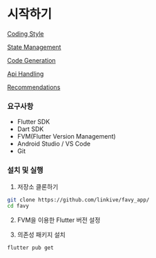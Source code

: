 

# 시작하기


[Coding Style](https://github.com/1kl1/flutter_template/blob/main/coding_style.pdf)

[State Management](https://github.com/1kl1/flutter_template/blob/main/state_management.pdf)

[Code Generation](https://github.com/1kl1/flutter_template/blob/main/code_generation.pdf)

[Api Handling](https://github.com/1kl1/flutter_template/blob/main/api_handling.pdf)

[Recommendations](https://github.com/1kl1/flutter_template/blob/main/recommendations.pdf)



### 요구사항

- Flutter SDK 
- Dart SDK 
- FVM(Flutter Version Management)
- Android Studio / VS Code
- Git

### 설치 및 실행

1. 저장소 클론하기

```bash
git clone https://github.com/linkive/favy_app/
cd favy
```

2. FVM을 이용한 Flutter 버전 설정

3. 의존성 패키지 설치

```bash
flutter pub get
```


